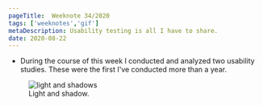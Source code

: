```yaml
---
pageTitle:  Weeknote 34/2020
tags: ['weeknotes','gif']
metaDescription: Usability testing is all I have to share. 
date: 2020-08-22
---
```

* During the course of this week I conducted and analyzed two usability studies. These were the first I've conducted more than a year. 
<figure>
<img src="/images/weeknotes/2020/shadows.gif" alt="light and shadows">
<figcaption>Light and shadow.</figcaption>
</figure>
